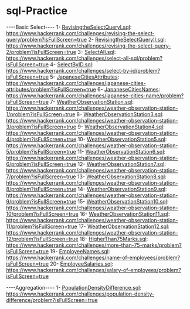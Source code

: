 # sql-Practice
----Basic Select----
1- [RevisingtheSelectQueryI.sql](./sqlBasic/RevisingtheSelectQueryI.sql): https://www.hackerrank.com/challenges/revising-the-select-query/problem?isFullScreen=true
2- [RevisingtheSelectQueryII.sql](./sqlBasic/RevisingtheSelectQueryII.sql): https://www.hackerrank.com/challenges/revising-the-select-query-2/problem?isFullScreen=true
3- [SelectAll.sql](./sqlBasic/SelectAll.sql): https://www.hackerrank.com/challenges/select-all-sql/problem?isFullScreen=true
4- [SelectByID.sql](./sqlBasic/SelectByID.sql): https://www.hackerrank.com/challenges/select-by-id/problem?isFullScreen=true
5- [JapaneseCitiesAttributes](./sqlBasic/JapaneseCitiesAttributes.sql): https://www.hackerrank.com/challenges/japanese-cities-attributes/problem?isFullScreen=true
6- [JapaneseCitiesNames](./sqlBasic/JapaneseCitiesNames.sql): https://www.hackerrank.com/challenges/japanese-cities-name/problem?isFullScreen=true
7- [WeatherObservationStation.sql](./sqlBasic/WeatherObservationStation1.sql): https://www.hackerrank.com/challenges/weather-observation-station-1/problem?isFullScreen=true
8- [WeatherObservationStation3.sql](./sqlBasic/WeatherObservationStation3.sql): https://www.hackerrank.com/challenges/weather-observation-station-3/problem?isFullScreen=true
9- [WeatherObservationStation4.sql](./sqlBasic/WeatherObservationStation4.sql): https://www.hackerrank.com/challenges/weather-observation-station-4/problem?isFullScreen=true
10- [WeatherObservationStation5.sql](./sqlBasic/WeatherObservationStation5.sql): https://www.hackerrank.com/challenges/weather-observation-station-5/problem?isFullScreen=true
11- [WeatherObservationStation6.sql](./sqlBasic/WeatherObservationStation6.sql): https://www.hackerrank.com/challenges/weather-observation-station-6/problem?isFullScreen=true
12- [WeatherObservationStation7.sql](./sqlBasic/WeatherObservationStation7.sql): https://www.hackerrank.com/challenges/weather-observation-station-7/problem?isFullScreen=true
13- [WeatherObservationStation8.sql](./sqlBasic/WeatherObservationStation8.sql): https://www.hackerrank.com/challenges/weather-observation-station-8/problem?isFullScreen=true
14- [WeatherObservationStation9.sql](./sqlBasic/WeatherObservationStation9.sql): https://www.hackerrank.com/challenges/weather-observation-station-9/problem?isFullScreen=true
15- [WeatherObservationStation10.sql](./sqlBasic/WeatherObservationStation10.sql): https://www.hackerrank.com/challenges/weather-observation-station-10/problem?isFullScreen=true
16- [WeatherObservationStation11.sql](./sqlBasic/WeatherObservationStation11.sql): https://www.hackerrank.com/challenges/weather-observation-station-11/problem?isFullScreen=true
17- [WeatherObservationStation12.sql](./sqlBasic/WeatherObservationStation12.sql): https://www.hackerrank.com/challenges/weather-observation-station-12/problem?isFullScreen=true
18- [HigherThan75Marks.sql](./sqlBasic/HigherThan75Marks.sql): https://www.hackerrank.com/challenges/more-than-75-marks/problem?isFullScreen=true
19- [EmployeeNames.sql](./sqlBasic/EmployeeNames.sql): https://www.hackerrank.com/challenges/name-of-employees/problem?isFullScreen=true
20- [EmployeeSalaries.sql](./sqlBasic/EmployeeSalaries.sql): https://www.hackerrank.com/challenges/salary-of-employees/problem?isFullScreen=true


----Aggregation----
1- [PopulationDensityDifference.sql](/aggregation/PopulationDensityDifference.sql): https://www.hackerrank.com/challenges/population-density-difference/problem?isFullScreen=true

